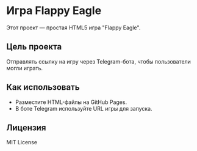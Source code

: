 # Игра Flappy Eagle

Этот проект — простая HTML5 игра "Flappy Eagle".

## Цель проекта
Отправлять ссылку на игру через Telegram-бота, чтобы пользователи могли играть.

## Как использовать
- Разместите HTML-файлы на GitHub Pages.
- В боте Telegram используйте URL игры для запуска.

## Лицензия
MIT License
